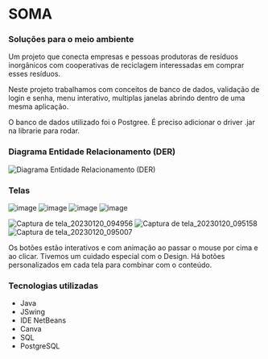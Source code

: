 # SOMA
### Soluções para o meio ambiente

Um projeto que conecta empresas e pessoas produtoras de resíduos inorgânicos com cooperativas de reciclagem interessadas
em comprar esses resíduos. 

Neste projeto trabalhamos com conceitos de banco de dados, validação de login e senha, menu interativo, multiplas janelas abrindo dentro de uma mesma aplicação.

O banco de dados utilizado foi o Postgree. É preciso adicionar o driver .jar na librarie para rodar. 

### Diagrama Entidade Relacionamento (DER)
![Diagrama Entidade Relacionamento (DER)](https://github.com/Takeshi-mi/Plataforma-SOMA/assets/101356765/a84f4de6-c2c8-474e-bea0-785752ae391a)


### Telas

![image](https://user-images.githubusercontent.com/101356765/210274802-4d1f18d9-31c4-487f-b247-22191c0929f7.png)
![image](https://user-images.githubusercontent.com/101356765/210274807-cb99f295-3587-4ee4-b3c7-8f1b31336f80.png)
![image](https://user-images.githubusercontent.com/101356765/210274809-ac76f376-8e71-46f7-aaee-11ac419b80d3.png)
![image](https://user-images.githubusercontent.com/101356765/213699465-bec3557f-9fe8-4da1-8712-8d7e87580c13.png)

![Captura de tela_20230120_094956](https://user-images.githubusercontent.com/101356765/213947276-5ff1e6b7-afad-41fd-9ca7-fcdec8f82bd4.png)
![Captura de tela_20230120_095158](https://user-images.githubusercontent.com/101356765/214831967-327fc9b5-c1d1-4867-92c6-431eb87ae7eb.png)
![Captura de tela_20230120_095007](https://user-images.githubusercontent.com/101356765/216743481-6fc26f42-e9ac-4f5e-9ac8-b0a1873bb18e.png)

Os botões estão interativos e com animação ao passar o mouse por cima e ao clicar. Tivemos um cuidado especial com o Design. Há botões personalizados em cada tela para combinar com o conteúdo. 

### Tecnologias utilizadas
- Java
- JSwing
- IDE NetBeans
- Canva
- SQL
- PostgreSQL
